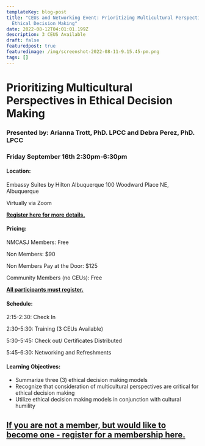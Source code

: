 ```yaml
---
templateKey: blog-post
title: "CEUs and Networking Event: Prioritizing Multicultural Perspectives in
  Ethical Decision Making"
date: 2022-08-12T04:01:01.199Z
description: 3 CEUS Available
draft: false
featuredpost: true
featuredimage: /img/screenshot-2022-08-11-9.15.45-pm.png
tags: []
---
```

# Prioritizing Multicultural Perspectives in Ethical Decision Making

### Presented by: Arianna Trott, PhD. LPCC and Debra Perez, PhD. LPCC

### Friday September 16th 2:30pm-6:30pm

#### Location:

Embassy Suites by Hilton Albuquerque
100 Woodward Place NE, Albuquerque 

Virtually via Zoom

**[Register here for more details.](https://nmca-nm.ezfacility.com/login?SmuFormId=75527FD7-6515-46C4-82FB-E9878BC05C07)**

#### Pricing:

NMCASJ Members: Free

Non Members: $90

Non Members Pay at the Door: $125

Community Members (no CEUs): Free

**[All participants must register.](https://nmca-nm.ezfacility.com/login?SmuFormId=75527FD7-6515-46C4-82FB-E9878BC05C07)**

#### Schedule:

2:15-2:30: Check In

2:30-5:30: Training (3 CEUs Available)

5:30-5:45: Check out/ Certificates Distributed

5:45-6:30: Networking and Refreshments

#### Learning Objectives:

* Summarize three (3) ethical decision making models
* Recognize that consideration of multicultural perspectives are critical for ethical decision making
* Utilize ethical decision making models in conjunction with cultural humility

## [If you are not a member, but would like to become one - register for a membership here.](https://nmca-nm.ezfacility.com/login)